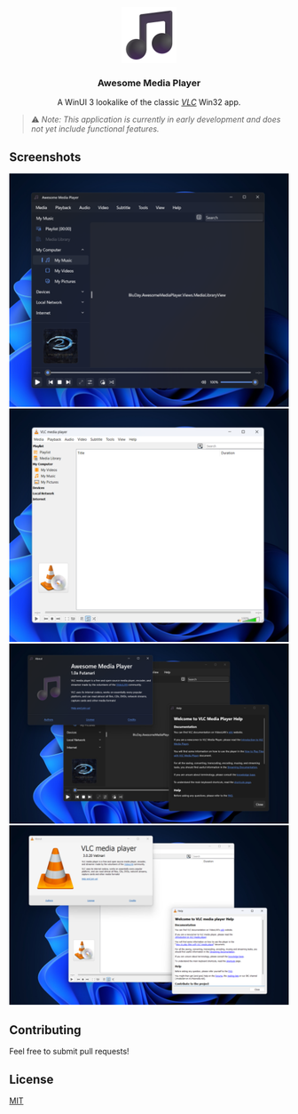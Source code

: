 <!-- ( 0 _ o ) -->

<div align="center">
  <a href="https://github.com/bluday/awesome-media-player">
    <img alt="Logo" height="100" src="/AwesomeMediaPlayer/Assets/StoreLogo.scale-400.png" width="100"/>
  </a>
  <h3 align="center">Awesome Media Player</h3>
  <p align="center">
    A WinUI 3 lookalike of the classic <a href="https://www.videolan.org"><i>VLC</i></a> Win32 app.
  </p>
</div>

> ⚠️ *Note: This application is currently in early development and does not yet include functional features.*

## Screenshots

![Screenshot 1](/Screenshots/Screenshot%200%20(2025-04-10).png?raw=true")
![Screenshot 2](/Screenshots/Screenshot%201%20(2025-04-10).png?raw=true")
![Screenshot 3](/Screenshots/Screenshot%202%20(2025-04-10).png?raw=true")
![Screenshot 4](/Screenshots/Screenshot%203%20(2025-04-10).png?raw=true")

## Contributing

Feel free to submit pull requests!

## License

[MIT](/LICENSE.txt)
